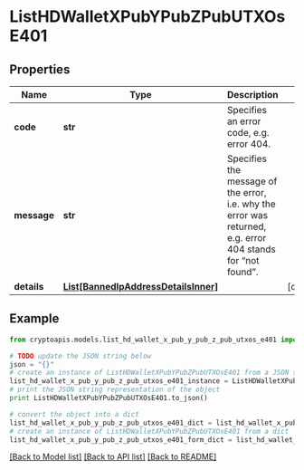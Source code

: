 # ListHDWalletXPubYPubZPubUTXOsE401


## Properties
Name | Type | Description | Notes
------------ | ------------- | ------------- | -------------
**code** | **str** | Specifies an error code, e.g. error 404. | 
**message** | **str** | Specifies the message of the error, i.e. why the error was returned, e.g. error 404 stands for “not found”. | 
**details** | [**List[BannedIpAddressDetailsInner]**](BannedIpAddressDetailsInner.md) |  | [optional] 

## Example

```python
from cryptoapis.models.list_hd_wallet_x_pub_y_pub_z_pub_utxos_e401 import ListHDWalletXPubYPubZPubUTXOsE401

# TODO update the JSON string below
json = "{}"
# create an instance of ListHDWalletXPubYPubZPubUTXOsE401 from a JSON string
list_hd_wallet_x_pub_y_pub_z_pub_utxos_e401_instance = ListHDWalletXPubYPubZPubUTXOsE401.from_json(json)
# print the JSON string representation of the object
print ListHDWalletXPubYPubZPubUTXOsE401.to_json()

# convert the object into a dict
list_hd_wallet_x_pub_y_pub_z_pub_utxos_e401_dict = list_hd_wallet_x_pub_y_pub_z_pub_utxos_e401_instance.to_dict()
# create an instance of ListHDWalletXPubYPubZPubUTXOsE401 from a dict
list_hd_wallet_x_pub_y_pub_z_pub_utxos_e401_form_dict = list_hd_wallet_x_pub_y_pub_z_pub_utxos_e401.from_dict(list_hd_wallet_x_pub_y_pub_z_pub_utxos_e401_dict)
```
[[Back to Model list]](../README.md#documentation-for-models) [[Back to API list]](../README.md#documentation-for-api-endpoints) [[Back to README]](../README.md)


